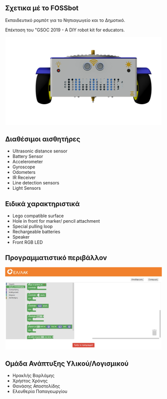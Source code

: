 ## Σχετικα μέ το FOSSbot

Εκπαιδευτικό ρομπότ για το Νηπιαγωγείο και το Δημοτικό. 

Επέκταση του "GSOC 2019 - A DIY robot kit for educators.



![](images/front_pen.png)

## Διαθέσιμοι αισθητήρες

* Ultrasonic distance sensor
* Battery Sensor
* Accelerometer
* Gyroscope
* Odometers
* IR Receiver
* Line detection sensors
* Light Sensors

## Ειδικά χαρακτηριστικά

* Lego compatible surface
* Hole in front for marker/ pencil attachment
* Special pulling loop
* Rechargeable batteries 	
* Speaker
* Front RGB LED

## Προγραμματιστικό περιβάλλον

![](images/blockly.jpg)


## Ομάδα Ανάπτυξης Υλικού/Λογισμικού

* Ηρακλής Βαρλάμης
* Χρήστος Χρόνης
* Θανάσης Αποστολίδης
* Ελευθερία Παπαγεωργίου